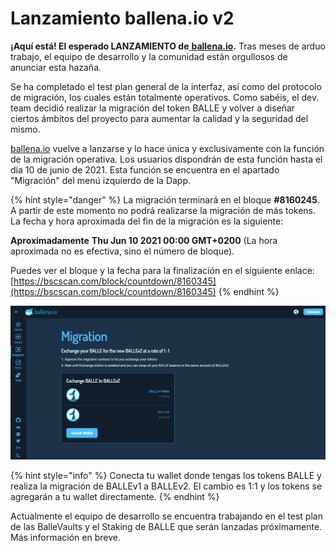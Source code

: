 # Lanzamiento ballena.io v2

**¡Aquí está! El esperado LANZAMIENTO de**[ **ballena.io**](https://ballena.io/)**.** Tras meses de arduo trabajo, el equipo de desarrollo y la comunidad están orgullosos de anunciar esta hazaña.

Se ha completado el test plan general de la interfaz, así como del protocolo de migración, los cuales están totalmente operativos. Como sabéis, el dev. team decidió realizar la migración del token BALLE y volver a diseñar ciertos ámbitos del proyecto para aumentar la calidad y la seguridad del mismo.

[ballena.io](https://ballena.io/) vuelve a lanzarse y lo hace única y exclusivamente con la función de la migración operativa. Los usuarios dispondrán de esta función hasta el día 10 de junio de 2021. Esta función se encuentra en el apartado "Migración" del menú izquierdo de la Dapp. 

{% hint style="danger" %}
La migración terminará en el bloque **\#8160245**. A partir de este momento no podrá realizarse la migración de más tokens.   
La fecha y hora aproximada del fin de la migración es la siguiente:

 **Aproximadamente** **Thu Jun 10 2021 00:00 GMT+0200** \(La hora aproximada no es efectiva, sino el número de bloque\).

Puedes ver el bloque y la fecha para la finalización en el siguiente enlace:  
[https://bscscan.com/block/countdown/8160345](https://bscscan.com/block/countdown/8160345)
{% endhint %}



![](../.gitbook/assets/image%20%2833%29.png)



{% hint style="info" %}
Conecta tu wallet donde tengas los tokens BALLE y realiza la migración de BALLEv1 a BALLEv2. El cambio es 1:1 y los tokens se agregarán a tu wallet directamente. 
{% endhint %}

Actualmente el equipo de desarrollo se encuentra trabajando en el test plan de las BalleVaults y el Staking de BALLE que serán lanzadas próximamente. Más información en breve.





